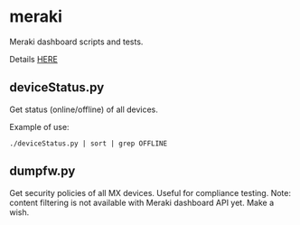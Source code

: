 # meraki

Meraki dashboard scripts and tests.

Details [HERE](https://www.ifconfig.it)

## deviceStatus.py

Get status (online/offline) of all devices.

Example of use:

    ./deviceStatus.py | sort | grep OFFLINE

## dumpfw.py

Get security policies of all MX devices. Useful for compliance testing.
Note: content filtering is not available with Meraki dashboard API yet. Make a wish.